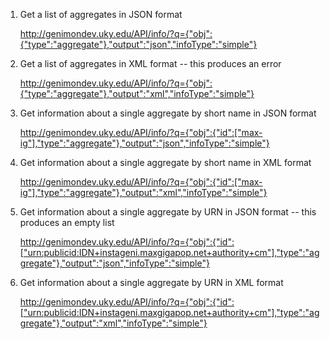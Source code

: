 1. Get a list of aggregates in JSON format

    http://genimondev.uky.edu/API/info/?q={"obj":{"type":"aggregate"},"output":"json","infoType":"simple"}

2. Get a list of aggregates in XML format -- this produces an error

    http://genimondev.uky.edu/API/info/?q={"obj":{"type":"aggregate"},"output":"xml","infoType":"simple"}

3. Get information about a single aggregate by short name in JSON format

    http://genimondev.uky.edu/API/info/?q={"obj":{"id":["max-ig"],"type":"aggregate"},"output":"json","infoType":"simple"}

4. Get information about a single aggregate by short name in XML format

    http://genimondev.uky.edu/API/info/?q={"obj":{"id":["max-ig"],"type":"aggregate"},"output":"xml","infoType":"simple"}

5. Get information about a single aggregate by URN in JSON format -- this produces an empty list

    http://genimondev.uky.edu/API/info/?q={"obj":{"id":["urn:publicid:IDN+instageni.maxgigapop.net+authority+cm"],"type":"aggregate"},"output":"json","infoType":"simple"}

6. Get information about a single aggregate by URN in XML format

    http://genimondev.uky.edu/API/info/?q={"obj":{"id":["urn:publicid:IDN+instageni.maxgigapop.net+authority+cm"],"type":"aggregate"},"output":"xml","infoType":"simple"}
